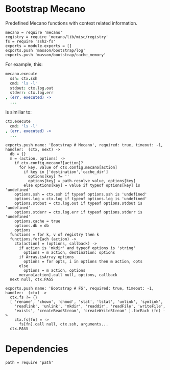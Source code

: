 
# Bootstrap Mecano

Predefined Mecano functions with context related information.

    mecano = require 'mecano'
    registry = require 'mecano/lib/misc/registry'
    fs = require 'ssh2-fs'
    exports = module.exports = []
    exports.push 'masson/bootstrap/log'
    exports.push 'masson/bootstrap/cache_memory'

For example, this:

```coffee
mecano.execute
  ssh: ctx.ssh
  cmd: 'ls -l'
  stdout: ctx.log.out
  stderr: ctx.log.err
, (err, executed) ->
  ...
```

Is similiar to:

```coffee
ctx.execute
  cmd: 'ls -l'
, (err, executed) ->
  ...
```

    exports.push name: 'Bootstrap # Mecano', required: true, timeout: -1, handler:  (ctx, next) ->
      db = {}
      m = (action, options) ->
        if ctx.config.mecano?[action]?
          for key, value of ctx.config.mecano[action]
            if key in ['destination','cache_dir']
              options[key] ?= ''
              options[key] = path.resolve value, options[key]
            else options[key] = value if typeof options[key] is 'undefined'
        options.ssh = ctx.ssh if typeof options.ssh is 'undefined'
        options.log = ctx.log if typeof options.log is 'undefined'
        options.stdout = ctx.log.out if typeof options.stdout is 'undefined'
        options.stderr = ctx.log.err if typeof options.stderr is 'undefined'
        options.cache = true
        options.db = db
        options
      functions = for k, v of registry then k
      functions.forEach (action) ->
        ctx[action] = (options, callback) ->
          if action is 'mkdir' and typeof options is 'string'
            options = m action, destination: options
          if Array.isArray options
            options = for opts, i in options then m action, opts 
          else
            options = m action, options
          mecano[action].call null, options, callback
      next null, ctx.PASS

    exports.push name: 'Bootstrap # FS', required: true, timeout: -1, handler:  (ctx) ->
      ctx.fs ?= {}
      [ 'rename', 'chown', 'chmod', 'stat', 'lstat', 'unlink', 'symlink', 
        'readlink', 'unlink', 'mkdir', 'readdir', 'readFile', 'writeFile', 
        'exists', 'createReadStream', 'createWriteStream' ].forEach (fn) ->
        ctx.fs[fn] = ->
          fs[fn].call null, ctx.ssh, arguments...
      ctx.PASS


# Dependencies

    path = require 'path'



